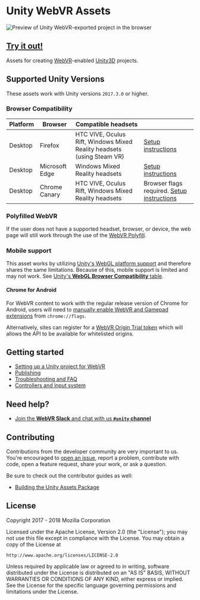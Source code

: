 # Unity WebVR Assets

![Preview of Unity WebVR-exported project in the browser](https://raw.githubusercontent.com/mozilla/unity-webvr-export/master/img/preview.gif)

## **[Try it out!](https://mozilla.github.io/unity-webvr-export/)**

Assets for creating [WebVR](https://webvr.rocks/)-enabled [Unity3D](https://unity3d.com/) projects.

## Supported Unity Versions

These assets work with Unity versions `2017.3.0` or higher.

### Browser Compatibility

| Platform | Browser | Compatible headsets | |
| --- | --- | --- | --- |
| Desktop | Firefox | HTC VIVE, Oculus Rift, Windows Mixed Reality headsets (using Steam VR) | [Setup instructions](https://webvr.rocks/firefox) |
| Desktop | Microsoft Edge | Windows Mixed Reality headsets | [Setup instructions](https://webvr.rocks/microsoft_edge) |
| Desktop | Chrome Canary | HTC VIVE, Oculus Rift, Windows Mixed Reality headsets | Browser flags required. [Setup instructions](https://webvr.rocks/chrome#setup) |

### Polyfilled WebVR

If the user does not have a supported headset, browser, or device, the web page will still work through the use of the [WebVR Polyfill](https://github.com/immersive-web/webvr-polyfill).

### Mobile support

This asset works by utilizing [Unity's WebGL platform support](https://docs.unity3d.com/2018.1/Documentation/Manual/webgl-gettingstarted.html) and therefore shares the same limitations. Because of this, mobile support is limited and may not work. See [Unity's **WebGL Browser Compatibility** table](https://docs.unity3d.com/2018.1/Documentation/Manual/webgl-browsercompatibility.html).

#### Chrome for Android

For WebVR content to work with the regular release version of Chrome for Android, users will need to [manually enable WebVR and Gamepad extensions](https://webvr.rocks/chrome_for_android#setup) from `chrome://flags`.

Alternatively, sites can register for a [WebVR Origin Trial token](https://webvr.rocks/chrome_for_android#what_is_the_webvr_origin_trial) which will allows the API to be available for whitelisted origins.

## Getting started

* [Setting up a Unity project for WebVR](./docs/project-setup.md)
* [Publishing](./docs/publishing.md)
* [Troubleshooting and FAQ](./docs/faq.md)
* [Controllers and input system](./docs/controllers.md)

## Need help?

* [Join the **WebVR Slack** and chat with us **`#unity` channel**](https://webvr.rocks/slack)

## Contributing

Contributions from the developer community are very important to us. You're encouraged to [open an issue](https://github.com/mozilla/unity-webvr-export/issues/new), report a problem, contribute with code, open a feature request, share your work, or ask a question.

Be sure to check out the contributor guides as well:

* [Building the Unity Assets Package](./docs/build.md)

## License

Copyright 2017 - 2018 Mozilla Corporation

Licensed under the Apache License, Version 2.0 (the "License");
you may not use this file except in compliance with the License.
You may obtain a copy of the License at

    http://www.apache.org/licenses/LICENSE-2.0

Unless required by applicable law or agreed to in writing, software
distributed under the License is distributed on an "AS IS" BASIS,
WITHOUT WARRANTIES OR CONDITIONS OF ANY KIND, either express or implied.
See the License for the specific language governing permissions and
limitations under the License.
